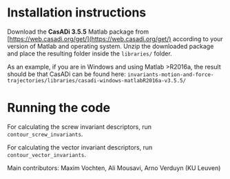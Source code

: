 # Installation instructions

Download the **CasADi 3.5.5** Matlab package from [https://web.casadi.org/get/](https://web.casadi.org/get/) according to your version of Matlab and operating system. Unzip the downloaded package and place the resulting folder inside the `libraries/` folder. 

As an example, if you are in Windows and using Matlab >R2016a, the result should be that CasADi can be found here: 
`invariants-motion-and-force-trajectories/libraries/casadi-windows-matlabR2016a-v3.5.5/`

# Running the code

For calculating the screw invariant descriptors, run `contour_screw_invariants`.

For calculating the vector invariant descriptors, run `contour_vector_invariants`.



Main contributors: Maxim Vochten, Ali Mousavi, Arno Verduyn (KU Leuven)